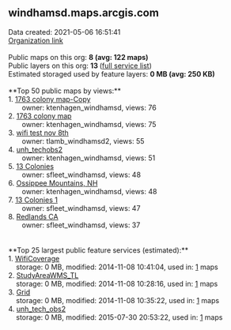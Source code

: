 <h2>windhamsd.maps.arcgis.com</h2> Data created: 2021-05-06 16:51:41 <br /><a target='new' href='https://windhamsd.maps.arcgis.com'>Organization link</a><br /><br />Public maps on this org: <b>8 (avg: 122 maps)</b><br />Public layers on this org: <b>13 </b>(<a target='new' href='https://services.arcgis.com/xUQQJ0o7NRw6pCJL/ArcGIS/rest/services'>full service list</a>)<br />Estimated storaged used by feature layers: <b>0 MB (avg: 250 KB)</b><br /><br />**Top 50 public maps by views:**<br />  1. <a target='new' href='https://www.arcgis.com/home/item.html?id=4774571be27b41b5b78a5a506a0bbe73'>1763 colony map-Copy</a> <br />  &nbsp;&nbsp;&nbsp;&nbsp; &nbsp;&nbsp;owner: ktenhagen_windhamsd, views: 76<br />  2. <a target='new' href='https://www.arcgis.com/home/item.html?id=9dc2ee6fd6914316b8b51de92eb82364'>1763 colony map</a> <br />  &nbsp;&nbsp;&nbsp;&nbsp; &nbsp;&nbsp;owner: ktenhagen_windhamsd, views: 75<br />  3. <a target='new' href='https://www.arcgis.com/home/item.html?id=fcb93c119b6f46a09a7eb52905b2a2c9'>wifi test nov 8th</a> <br />  &nbsp;&nbsp;&nbsp;&nbsp; &nbsp;&nbsp;owner: tlamb_windhamsd2, views: 55<br />  4. <a target='new' href='https://www.arcgis.com/home/item.html?id=5febdb8cd79749b68defc9116be9d8b2'>unh_techobs2</a> <br />  &nbsp;&nbsp;&nbsp;&nbsp; &nbsp;&nbsp;owner: ktenhagen_windhamsd, views: 51<br />  5. <a target='new' href='https://www.arcgis.com/home/item.html?id=733f5c7a3b7149b083e46057cd348257'>13 Colonies</a> <br />  &nbsp;&nbsp;&nbsp;&nbsp; &nbsp;&nbsp;owner: sfleet_windhamsd, views: 48<br />  6. <a target='new' href='https://www.arcgis.com/home/item.html?id=36673221bfc44fd8aa6ded52488e4bbb'>Ossippee Mountains, NH</a> <br />  &nbsp;&nbsp;&nbsp;&nbsp; &nbsp;&nbsp;owner: ktenhagen_windhamsd, views: 48<br />  7. <a target='new' href='https://www.arcgis.com/home/item.html?id=caed2d56f5fb4be7994fcfcd1d2764f5'>13 Colonies 1</a> <br />  &nbsp;&nbsp;&nbsp;&nbsp; &nbsp;&nbsp;owner: sfleet_windhamsd, views: 47<br />  8. <a target='new' href='https://www.arcgis.com/home/item.html?id=242dbb87c84b413d87511d66e3749414'>Redlands CA</a> <br />  &nbsp;&nbsp;&nbsp;&nbsp; &nbsp;&nbsp;owner: sfleet_windhamsd, views: 37<br /><br /><br />**Top 25 largest public feature services (estimated):**<br /> 1. <a target='new' href='https://www.arcgis.com/home/item.html?id=7fd9f0cb21bb44ee87316223bace02d2'>WifiCoverage</a><br /> &nbsp;&nbsp;&nbsp;&nbsp;storage: 0 MB, modified: 2014-11-08 10:41:04,  used in: <a target='new' href='https://ed-ind-tb.s3-us-west-1.amazonaws.com/ADI/7fd9f0cb21bb44ee87316223bace02d2.html'> 1</a> maps<br /> 2. <a target='new' href='https://www.arcgis.com/home/item.html?id=c4f4bfe6011744cfaf677daa2c82b77c'>StudyAreaWMS_TL</a><br /> &nbsp;&nbsp;&nbsp;&nbsp;storage: 0 MB, modified: 2014-11-08 10:28:16,  used in: <a target='new' href='https://ed-ind-tb.s3-us-west-1.amazonaws.com/ADI/c4f4bfe6011744cfaf677daa2c82b77c.html'> 1</a> maps<br /> 3. <a target='new' href='https://www.arcgis.com/home/item.html?id=7ce879ac5bdb401ba71ecfaa88a208c6'>Grid</a><br /> &nbsp;&nbsp;&nbsp;&nbsp;storage: 0 MB, modified: 2014-11-08 10:35:22,  used in: <a target='new' href='https://ed-ind-tb.s3-us-west-1.amazonaws.com/ADI/7ce879ac5bdb401ba71ecfaa88a208c6.html'> 1</a> maps<br /> 4. <a target='new' href='https://www.arcgis.com/home/item.html?id=264751dcb78c4c8da5dde3d58c999c10'>unh_tech_obs2</a><br /> &nbsp;&nbsp;&nbsp;&nbsp;storage: 0 MB, modified: 2015-07-30 20:53:22,  used in: <a target='new' href='https://ed-ind-tb.s3-us-west-1.amazonaws.com/ADI/264751dcb78c4c8da5dde3d58c999c10.html'> 1</a> maps<br />